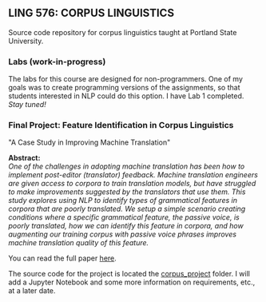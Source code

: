 
## LING 576: CORPUS LINGUISTICS
Source code repository for corpus linguistics taught at Portland State University.

### Labs (work-in-progress)
The labs for this course are designed for non-programmers.  One of my goals was to create programming
versions of the assignments, so that students interested in NLP could do this option.  I have Lab 1 
completed.  _Stay tuned!_

### Final Project: Feature Identification in Corpus Linguistics
"A Case Study in Improving Machine Translation"

**Abstract:** 
<br> _One of the challenges in adopting machine translation has been how to implement post-editor
(translator) feedback. Machine translation engineers are given access to corpora to train
translation models, but have struggled to make improvements suggested by the translators that use
them. This study explores using NLP to identify types of grammatical features in corpora that are
poorly translated. We setup a simple scenario creating conditions where a specific grammatical
feature, the passive voice, is poorly translated, how we can identify this feature in corpora, and
how augmenting our training corpus with passive voice phrases improves machine translation
quality of this feature._

You can read the full paper [here](https://github.com/steve3p0/LING511/blob/master/Draw.IO%20Syntax%20Scratchpad.xml).

The source code for the project is located the [corpus_project](https://github.com/steve3p0/LING576/tree/master/corpus_project)
folder.  I will add a Jupyter Notebook and some more information on requirements, etc., at a later date.

    
    
